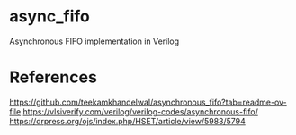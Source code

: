 # async_fifo
Asynchronous FIFO implementation in Verilog

# References
https://github.com/teekamkhandelwal/asynchronous_fifo?tab=readme-ov-file
https://vlsiverify.com/verilog/verilog-codes/asynchronous-fifo/
https://drpress.org/ojs/index.php/HSET/article/view/5983/5794
